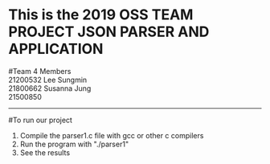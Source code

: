 **This is the 2019 OSS TEAM PROJECT JSON PARSER AND APPLICATION**  
=======

#Team 4 Members  
21200532 Lee Sungmin  
21800662 Susanna Jung  
21500850  

---

#To run our project

1. Compile the parser1.c file with gcc or other c compilers
2. Run the program with "./parser1"
3. See the results
